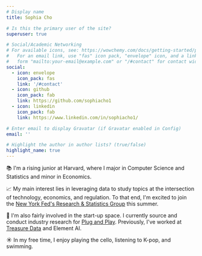 ```yaml
---
# Display name
title: Sophia Cho

# Is this the primary user of the site?
superuser: true

# Social/Academic Networking
# For available icons, see: https://wowchemy.com/docs/getting-started/page-builder/#icons
#   For an email link, use "fas" icon pack, "envelope" icon, and a link in the
#   form "mailto:your-email@example.com" or "/#contact" for contact widget.
social:
  - icon: envelope
    icon_pack: fas
    link: '/#contact'
  - icon: github
    icon_pack: fab
    link: https://github.com/sophiacho1
  - icon: linkedin
    icon_pack: fab
    link: https://www.linkedin.com/in/sophiacho1/

# Enter email to display Gravatar (if Gravatar enabled in Config)
email: ''

# Highlight the author in author lists? (true/false)
highlight_name: true
---
```


&#128218; I'm a rising junior at Harvard, where I major in Computer Science and Statistics and minor in Economics.

&#128200; My main interest lies in leveraging data to study topics at the intersection of technology, economics, and regulation. To that end, I'm excited to join the <a href="https://www.newyorkfed.org/aboutthefed/org_rsg.html">New York Fed's Research & Statistics Group</a> this summer.

&#128640; I'm also fairly involved in the start-up space. I currently source and conduct industry research for <a href="https://www.plugandplaytechcenter.com/">Plug and Play</a>. Previously, I've worked at <a href="https://www.treasuredata.com/">Treasure Data</a> and Element AI.

&#9728;&#65039; In my free time, I enjoy playing the cello, listening to K-pop, and swimming.
